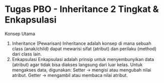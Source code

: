 # Tugas PBO - Inheritance 2 Tingkat & Enkapsulasi
Konsep Utama
1. Inheritance (Pewarisan)
Inheritance adalah konsep di mana sebuah class (anak/child) dapat mewarisi sifat (atribut) dan perilaku (method) dari class lain.
2.  Enkapsulasi
Enkapsulasi adalah prinsip untuk menyembunyikan data (atribut) agar tidak bisa diakses langsung dari luar kelas.
Untuk mengakses data, digunakan:
Setter → mengisi atau mengubah nilai atribut.
Getter → mengambil atau membaca nilai atribut.
